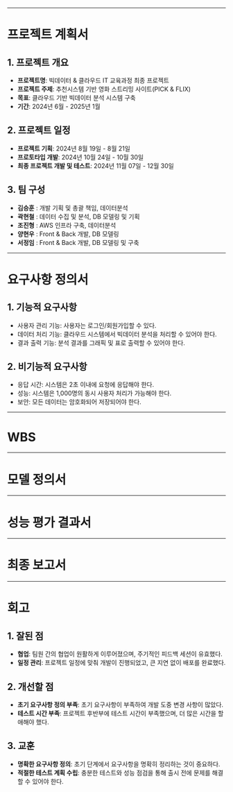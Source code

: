 ---------------------------------------

# 프로젝트 계획서

## 1. 프로젝트 개요
- **프로젝트명**: 빅데이터 & 클라우드 IT 교육과정 최종 프로젝트
- **프로젝트 주제**: 추천시스템 기반 영화 스트리밍 사이트(PICK & FLIX)
- **목표**: 클라우드 기반 빅데이터 분석 시스템 구축
- **기간**: 2024년 6월 - 2025년 1월

## 2. 프로젝트 일정
- **프로젝트 기획**: 2024년 8월 19일 - 8월 21일
- **프로토타입 개발**: 2024년 10월 24일 - 10월 30일
- **최종 프로젝트 개발 및 테스트**: 2024년 11월 07일 - 12월 30일

## 3. 팀 구성
- **김승훈** : 개발 기획 및 총괄 책임, 데이터분석
- **곽현철** : 데이터 수집 및 분석, DB 모델링 및 기획
- **조진형** : AWS 인프라 구축, 데이터분석
- **양현우** : Front & Back 개발, DB 모델링
- **서정임** : Front & Back 개발, DB 모델링 및 구축

---------------------------------------

# 요구사항 정의서

## 1. 기능적 요구사항
- 사용자 관리 기능: 사용자는 로그인/회원가입할 수 있다.
- 데이터 처리 기능: 클라우드 시스템에서 빅데이터 분석을 처리할 수 있어야 한다.
- 결과 출력 기능: 분석 결과를 그래픽 및 표로 출력할 수 있어야 한다.

## 2. 비기능적 요구사항
- 응답 시간: 시스템은 2초 이내에 요청에 응답해야 한다.
- 성능: 시스템은 1,000명의 동시 사용자 처리가 가능해야 한다.
- 보안: 모든 데이터는 암호화되어 저장되어야 한다.

----------------------------------------

# WBS


-----------------------------------------

# 모델 정의서

 
----------------------------------------

# 성능 평가 결과서


-----------------------------------------

# 최종 보고서


-----------------------------------------

# 회고

## 1. 잘된 점
- **협업**: 팀원 간의 협업이 원활하게 이루어졌으며, 주기적인 피드백 세션이 유효했다.
- **일정 관리**: 프로젝트 일정에 맞춰 개발이 진행되었고, 큰 지연 없이 배포를 완료했다.

## 2. 개선할 점
- **초기 요구사항 정의 부족**: 초기 요구사항이 부족하여 개발 도중 변경 사항이 많았다.
- **테스트 시간 부족**: 프로젝트 후반부에 테스트 시간이 부족했으며, 더 많은 시간을 할애해야 했다.

## 3. 교훈
- **명확한 요구사항 정의**: 초기 단계에서 요구사항을 명확히 정리하는 것이 중요하다.
- **적절한 테스트 계획 수립**: 충분한 테스트와 성능 점검을 통해 출시 전에 문제를 해결할 수 있어야 한다.
